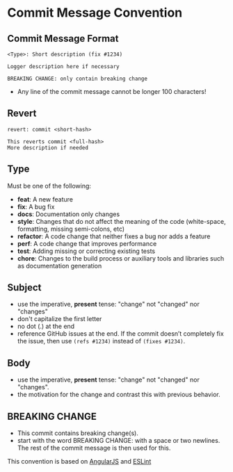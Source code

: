 # Commit Message Convention

## Commit Message Format

```
<Type>: Short description (fix #1234)

Logger description here if necessary

BREAKING CHANGE: only contain breaking change
```

- Any line of the commit message cannot be longer 100 characters!

## Revert

```
revert: commit <short-hash>

This reverts commit <full-hash>
More description if needed
```

## Type

Must be one of the following:

- **feat**: A new feature
- **fix**: A bug fix
- **docs**: Documentation only changes
- **style**: Changes that do not affect the meaning of the code (white-space, formatting, missing semi-colons, etc)
- **refactor**: A code change that neither fixes a bug nor adds a feature
- **perf**: A code change that improves performance
- **test**: Adding missing or correcting existing tests
- **chore**: Changes to the build process or auxiliary tools and libraries such as documentation generation

## Subject

- use the imperative, **present** tense: "change" not "changed" nor "changes"
- don't capitalize the first letter
- no dot (.) at the end
- reference GitHub issues at the end. If the commit doesn’t completely fix the issue, then use `(refs #1234)` instead of `(fixes #1234)`.

## Body

- use the imperative, **present** tense: "change" not "changed" nor "changes".
- the motivation for the change and contrast this with previous behavior.

## BREAKING CHANGE

- This commit contains breaking change(s).
- start with the word BREAKING CHANGE: with a space or two newlines. The rest of the commit message is then used for this.

This convention is based on [AngularJS](https://github.com/angular/angular.js/blob/master/DEVELOPERS.md#commits) and [ESLint](https://eslint.org/docs/developer-guide/contributing/pull-requests#step2)

